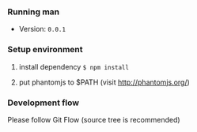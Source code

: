### Running man ###

* Version: `0.0.1`

### Setup environment ###

1. install dependency
    `$ npm install`

2. put phantomjs to $PATH (visit http://phantomjs.org/)


### Development flow ###
Please follow Git Flow (source tree is recommended)
